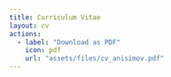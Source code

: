```yaml
---
title: Curriculum Vitae
layout: cv
actions:
  - label: "Download as PDF"
    icon: pdf
    url: "assets/files/cv_anisimov.pdf"
---
```

